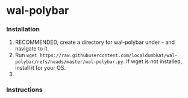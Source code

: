 # wal-polybar

### Installation
1. RECOMMENDED, create a directory for wal-polybar under `~` and navigate to it.
2. Run `wget https://raw.githubusercontent.com/localdumbkat/wal-polybar/refs/heads/master/wal-polybar.py`. If wget is not installed, install it for your OS.
3. 

### Instructions
